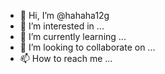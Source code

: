 - 👋 Hi, I’m @hahaha12g
- 👀 I’m interested in ...
- 🌱 I’m currently learning ...
- 💞️ I’m looking to collaborate on ...
- 📫 How to reach me ...

<!---
hahaha12g/hahaha12g is a ✨ special ✨ repository because its `README.md` (this file) appears on your GitHub profile.
You can click the Preview link to take a look at your changes.
--->
